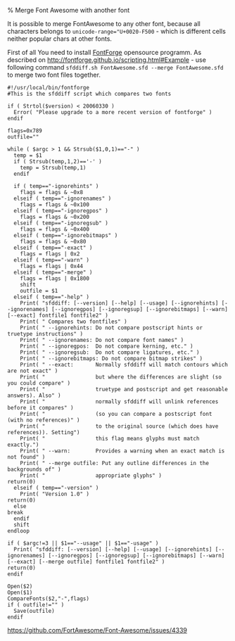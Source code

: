 % Merge Font Awesome with another font

It is possible to merge FontAwesome to any other font, because all characters belongs to `unicode-range="U+0020-F500` - which is different cells neither popular chars at other fonts.

First of all You need to install [FontForge](http://fontforge.github.io/) opensource programm.
As described on http://fontforge.github.io/scripting.html#Example - use following command `sfddiff.sh FontAwesome.sfd --merge FontAwesome.sfd` to merge two font files together.

```
#!/usr/local/bin/fontforge
#This is the sfddiff script which compares two fonts

if ( Strtol($version) < 20060330 )
  Error( "Please upgrade to a more recent version of fontforge" )
endif

flags=0x789
outfile=""

while ( $argc > 1 && Strsub($1,0,1)=="-" )
  temp = $1
  if ( Strsub(temp,1,2)=='-' )
    temp = Strsub(temp,1)
  endif

  if ( temp=="-ignorehints" )
    flags = flags & ~0x8
  elseif ( temp=="-ignorenames" )
    flags = flags & ~0x100
  elseif ( temp=="-ignoregpos" )
    flags = flags & ~0x200
  elseif ( temp=="-ignoregsub" )
    flags = flags & ~0x400
  elseif ( temp=="-ignorebitmaps" )
    flags = flags & ~0x80
  elseif ( temp=="-exact" )
    flags = flags | 0x2
  elseif ( temp=="-warn" )
    flags = flags | 0x44
  elseif ( temp=="-merge" )
    flags = flags | 0x1800
    shift
    outfile = $1
  elseif ( temp=="-help" )
    Print( "sfddiff: [--version] [--help] [--usage] [--ignorehints] [--ignorenames] [--ignoregpos] [--ignoregsup] [--ignorebitmaps] [--warn] [--exact] fontfile1 fontfile2" )
    Print( " Compares two fontfiles" )
    Print( " --ignorehints: Do not compare postscript hints or truetype instructions" )
    Print( " --ignorenames: Do not compare font names" )
    Print( " --ignoregpos:  Do not compare kerning, etc." )
    Print( " --ignoregsub:  Do not compare ligatures, etc." )
    Print( " --ignorebitmaps: Do not compare bitmap strikes" )
    Print( " --exact:       Normally sfddiff will match contours which are not exact" )
    Print( "                but where the differences are slight (so you could compare" )
    Print( "                truetype and postscript and get reasonable answers). Also" )
    Print( "                normally sfddiff will unlink references before it compares" )
    Print( "                (so you can compare a postscript font (with no references)" )
    Print( "                to the original source (which does have references)). Setting")
    Print( "                this flag means glyphs must match exactly.")
    Print( " --warn:        Provides a warning when an exact match is not found" )
    Print( " --merge outfile: Put any outline differences in the backgrounds of" )
    Print( "                appropriate glyphs" )
return(0)
  elseif ( temp=="-version" )
    Print( "Version 1.0" )
return(0)
  else
break
  endif
  shift
endloop

if ( $argc!=3 || $1=="--usage" || $1=="-usage" )
  Print( "sfddiff: [--version] [--help] [--usage] [--ignorehints] [--ignorenames] [--ignoregpos] [--ignoregsup] [--ignorebitmaps] [--warn] [--exact] [--merge outfile] fontfile1 fontfile2" )
return(0)
endif

Open($2)
Open($1)
CompareFonts($2,"-",flags)
if ( outfile!="" )
  Save(outfile)
endif
```

https://github.com/FortAwesome/Font-Awesome/issues/4339